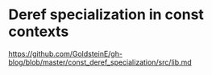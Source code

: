 # Deref specialization in const contexts

https://github.com/GoldsteinE/gh-blog/blob/master/const_deref_specialization/src/lib.md